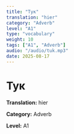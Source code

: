```yaml
---
title: "Тук"
translation: "hier"
category: "Adverb"
level: "A1"
type: "vocabulary"
weight: 10
tags: ["A1", "Adverb"]
audio: "/audio/tuk.mp3"
date: 2025-08-17
---
```


# Тук

**Translation:** hier

**Category:** Adverb

**Level:** A1

